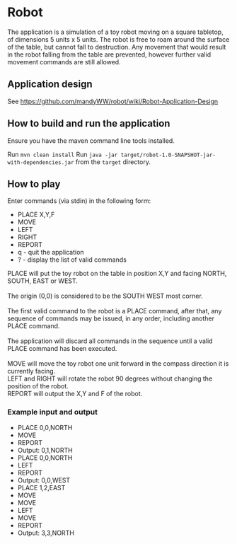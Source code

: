 # Robot
The application is a simulation of a toy robot moving on a square tabletop, of dimensions 5 units x 5 units.
The robot is free to roam around the surface of the table, but cannot fall to destruction. Any movement that would result in the robot falling from the table are prevented, however further valid movement commands are still allowed.

## Application design
See https://github.com/mandyWW/robot/wiki/Robot-Application-Design

## How to build and run the application
Ensure you have the maven command line tools installed.

Run `mvn clean install` 
Run `java -jar target/robot-1.0-SNAPSHOT-jar-with-dependencies.jar` from the `target` directory.

## How to play
Enter commands (via stdin) in the following form:

* PLACE X,Y,F
* MOVE
* LEFT
* RIGHT
* REPORT
* q - quit the application
* ? - display the list of valid commands

PLACE will put the toy robot on the table in position X,Y and facing NORTH, SOUTH, EAST or WEST.<br>  
The origin (0,0) is considered to be the SOUTH WEST most corner.<br>  
The first valid command to the robot is a PLACE command, after that, any sequence of commands may be issued, in any order, including another PLACE command.<br>   
The application will discard all commands in the sequence until a valid PLACE command has been executed.<br>  
MOVE will move the toy robot one unit forward in the compass direction it is currently facing.<br>
LEFT and RIGHT will rotate the robot 90 degrees without changing the position of the robot.<br>
REPORT will output the X,Y and F of the robot.<br>  



### Example input and output
* PLACE 0,0,NORTH
* MOVE
* REPORT
* Output: 0,1,NORTH
* PLACE 0,0,NORTH
* LEFT
* REPORT
* Output: 0,0,WEST
* PLACE 1,2,EAST
* MOVE
* MOVE
* LEFT
* MOVE
* REPORT
* Output: 3,3,NORTH
